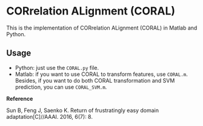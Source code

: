 # CORrelation ALignment (CORAL)

This is the implementation of CORrelation ALignment (CORAL) in Matlab and Python.

## Usage

- Python: just use the `CORAL.py` file.
- Matlab: if you want to use CORAL to transform features, use `CORAL.m`. Besides, if you want to do both CORAL transformation and SVM prediction, you can use `CORAL_SVM.m`.

**Reference**

Sun B, Feng J, Saenko K. Return of frustratingly easy domain adaptation[C]//AAAI. 2016, 6(7): 8.
